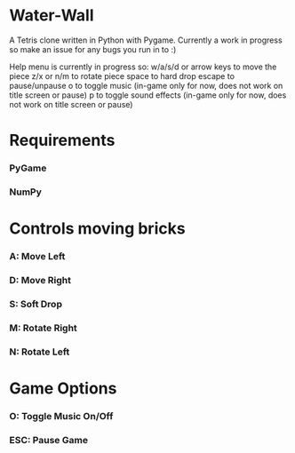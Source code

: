 # Water-Wall
A Tetris clone written in Python with Pygame.
Currently a work in progress so make an issue for any bugs you run in to :)

Help menu is currently in progress so: 
w/a/s/d or arrow keys to move the piece 
z/x or n/m to rotate piece 
space to hard drop 
escape to pause/unpause 
o to toggle music (in-game only for now, does not work on title screen or pause) 
p to toggle sound effects (in-game only for now, does not work on title screen or pause) 

# Requirements
### PyGame
### NumPy

# Controls moving bricks

### A: Move Left
### D: Move Right
### S: Soft Drop
### M: Rotate Right
### N: Rotate Left

# Game Options
### O: Toggle Music On/Off
### ESC: Pause Game
